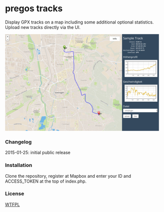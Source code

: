 # pregos tracks

Display GPX tracks on a map including some additional optional statistics. Upload new tracks directly via the UI.

![Sample track displayed in pregos tracks](/screenshot.png?raw=true "Sample track")

### Changelog
2015-01-25: initial public release

### Installation

Clone the repository, register at Mapbox and enter your ID and ACCESS_TOKEN at the top of index.php.


### License
[WTFPL]



[WTFPL]:http://www.wtfpl.net/
